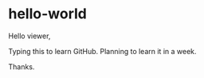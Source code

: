 # hello-world

Hello viewer,

Typing this to learn GitHub. Planning to learn it in a week.

Thanks.
